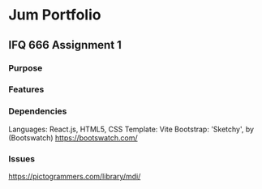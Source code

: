 # Jum Portfolio
## IFQ 666 Assignment 1

### Purpose


### Features

### Dependencies
Languages: React.js, HTML5, CSS
Template: Vite
Bootstrap: 'Sketchy', by (Bootswatch) <https://bootswatch.com/>


### Issues


https://pictogrammers.com/library/mdi/